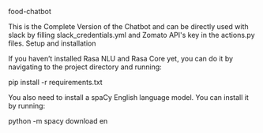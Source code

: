 food-chatbot

This is the Complete Version of the Chatbot and can be directly used with slack by filling slack_credentials.yml and Zomato API's key in the actions.py files.
Setup and installation

If you haven’t installed Rasa NLU and Rasa Core yet, you can do it by navigating to the project directory and running:

pip install -r requirements.txt

You also need to install a spaCy English language model. You can install it by running:

python -m spacy download en
